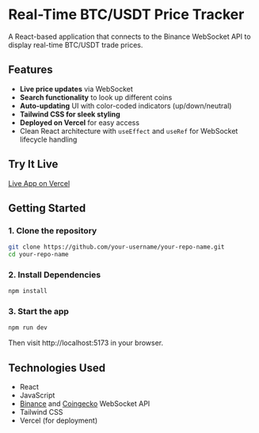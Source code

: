 # Real-Time BTC/USDT Price Tracker

A React-based application that connects to the Binance WebSocket API to display real-time BTC/USDT trade prices.

## Features

- **Live price updates** via WebSocket
- **Search functionality** to look up different coins
- **Auto-updating** UI with color-coded indicators (up/down/neutral)
- **Tailwind CSS for sleek styling**
- **Deployed on Vercel** for easy access
- Clean React architecture with `useEffect` and `useRef` for WebSocket lifecycle handling

## Try It Live

[Live App on Vercel](https://eval-assessment.vercel.app/)

## Getting Started

### 1. Clone the repository

```bash
git clone https://github.com/your-username/your-repo-name.git
cd your-repo-name

```

### 2. Install Dependencies

```bash
npm install

```
### 3. Start the app

```bash
npm run dev

```
Then visit http://localhost:5173 in your browser.

## Technologies Used

- React
- JavaScript
- [Binance](https://github.com/binance/binance-spot-api-docs) and [Coingecko](https://www.coingecko.com/en/api) WebSocket API
- Tailwind CSS 
- Vercel (for deployment) 